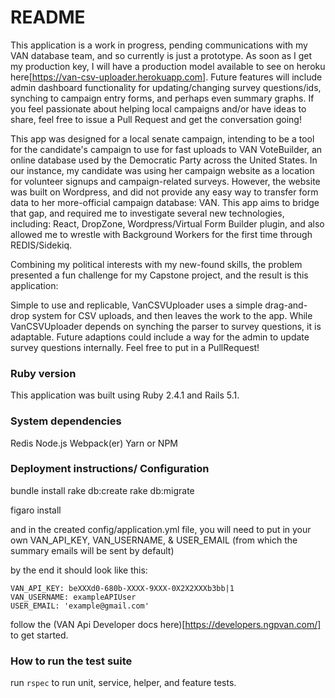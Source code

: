 # README

This application is a work in progress, pending communications with my VAN database team, and so currently is just a prototype. As soon as I get my production key, I will have a production model available to see on heroku here[https://van-csv-uploader.herokuapp.com]. Future features will include admin dashboard functionality for updating/changing survey questions/ids, synching to campaign entry forms, and perhaps even summary graphs. If you feel passionate about helping local campaigns and/or have ideas to share, feel free to issue a Pull Request and get the conversation going!

This app was designed for a local senate campaign, intending to be a tool for the candidate's campaign to use for fast uploads to VAN VoteBuilder, an online database used by the Democratic Party across the United States. In our instance, my candidate was using her campaign website as a location for volunteer signups and campaign-related surveys. However, the website was built on Wordpress, and did not provide any easy way to transfer form data to her more-official campaign database: VAN. This app aims to bridge that gap, and required me to investigate several new technologies, including: React, DropZone, Wordpress/Virtual Form Builder plugin, and also allowed me to wrestle with Background Workers for the first time through REDIS/Sidekiq.

Combining my political interests with my new-found skills, the problem presented a fun challenge for my Capstone project, and the result is this application:

Simple to use and replicable, VanCSVUploader uses a simple drag-and-drop system for CSV uploads, and then leaves the work to the app. While VanCSVUploader depends on synching the parser to survey questions, it is adaptable. Future adaptions could include a way for the admin to update survey questions internally. Feel free to put in a PullRequest!

### Ruby version
This application was built using Ruby 2.4.1 and Rails 5.1.

### System dependencies
Redis
Node.js
Webpack(er)
Yarn or NPM

### Deployment instructions/ Configuration

bundle install
rake db:create
rake db:migrate

figaro install

and in the created config/application.yml file, you will need to put in your own VAN_API_KEY, VAN_USERNAME, & USER_EMAIL (from which the summary emails will be sent by default)

by the end it should look like this:

```
VAN_API_KEY: beXXXd0-680b-XXXX-9XXX-0X2X2XXXb3bb|1
VAN_USERNAME: exampleAPIUser
USER_EMAIL: 'example@gmail.com'
```

follow the (VAN Api Developer docs here)[https://developers.ngpvan.com/] to get started.

### How to run the test suite

run `rspec` to run unit, service, helper, and feature tests.
